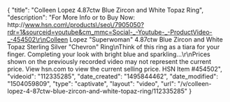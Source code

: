 {
    "title": "Colleen Lopez 4.87ctw Blue Zircon and White Topaz Ring",
    "description": "For More Info or to Buy Now: http:\/\/www.hsn.com\/products\/seo\/7905050?rdr=1&sourceid=youtube&cm_mmc=Social-_-Youtube-_-ProductVideo-_-454502\r\nColleen Lopez \"Superwoman\" 4.87ctw Blue Zircon and White Topaz Sterling Silver \"Chevron\" Ring\nThink of this ring as a tiara for your finger. Completing your look with bright blue and sparkling...\r\nPrices shown on the previously recorded video may not represent the current price.  View hsn.com to view the current selling price. HSN Item #454502",
    "videoid": "112335285",
    "date_created": "1495844462",
    "date_modified": "1504059809",
    "type": "captivate",
    "layout": "video",
    "url": "\/v\/colleen-lopez-4-87ctw-blue-zircon-and-white-topaz-ring\/112335285"
}